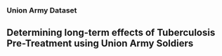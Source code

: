 ### Union Army Dataset
## Determining long-term effects of Tuberculosis Pre-Treatment using Union Army Soldiers

